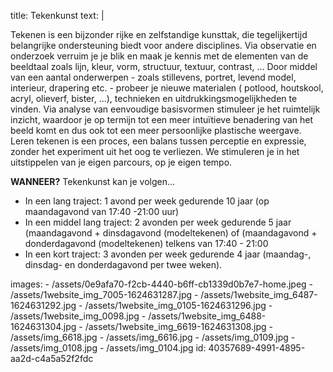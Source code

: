 title: Tekenkunst
text: |
  <p>Tekenen is een bijzonder rijke en zelfstandige kunsttak, die tegelijkertijd belangrijke ondersteuning biedt
  voor andere disciplines. Via observatie en onderzoek
  verruim je je blik en maak je kennis met de elementen
  van de beeldtaal zoals lijn, kleur, vorm, structuur,
  textuur, contrast, ...
  Door middel van een aantal onderwerpen - zoals
  stillevens, portret, levend model, interieur, drapering
  etc. - probeer je nieuwe materialen ( potlood,
  houtskool, acryl, olieverf, bister, ...), technieken en
  uitdrukkingsmogelijkheden te vinden. Via analyse van
  eenvoudige basisvormen stimuleer je het ruimtelijk
  inzicht, waardoor je op termijn tot een meer intuïtieve
  benadering van het beeld komt en dus ook tot een
  meer persoonlijke plastische weergave.
  Leren tekenen is een proces, een balans tussen
  perceptie en expressie, zonder het experiment uit het
  oog te verliezen. We stimuleren je in het uitstippelen
  van je eigen parcours, op je eigen tempo.
  </p>
  <p>
  	<strong>WANNEER?</strong> Tekenkunst kan je volgen...
  </p>
  <ul>
  	<li>In een lang traject: 1 avond per week gedurende 10 jaar (op maandagavond van 17:40 -21:00 uur)</li>
  	<li>In een middel lang traject: 2 avonden per week gedurende 5 jaar (maandagavond + dinsdagavond (modeltekenen) of (maandagavond + donderdagavond (modeltekenen) telkens van 17:40 - 21:00</li>
  	<li>In een kort traject: 3 avonden per week gedurende 4 jaar  (maandag-, dinsdag- en donderdagavond per twee weken).</li>
  </ul>
images:
  - /assets/0e9afa70-f2cb-4440-b6ff-cb1339d0b7e7-home.jpeg
  - /assets/1website_img_7005-1624631287.jpg
  - /assets/1website_img_6487-1624631292.jpg
  - /assets/1website_img_0105-1624631296.jpg
  - /assets/1website_img_0098.jpg
  - /assets/1website_img_6488-1624631304.jpg
  - /assets/1website_img_6619-1624631308.jpg
  - /assets/img_6618.jpg
  - /assets/img_6616.jpg
  - /assets/img_0109.jpg
  - /assets/img_0108.jpg
  - /assets/img_0104.jpg
id: 40357689-4991-4895-aa2d-c4a5a52f2fdc
